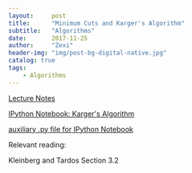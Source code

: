 ```yaml
---
layout:     post
title:      "Minimum Cuts and Karger's Algorithm"
subtitle:   "Algorithms"
date:       2017-11-25
author:     "Zexi"
header-img: "img/post-bg-digital-native.jpg"
catalog: true
tags:
    - Algorithms
---
```


[Lecture Notes](https://zexihan.com/blog/docs/algorithms/CS161Lecture15.pdf)

[IPython Notebook: Karger's Algorithm](https://zexihan.com/blog/docs/algorithms/lecture16_karger.html)

[auxiliary .py file for IPython Notebook](https://zexihan.com/blog/docs/algorithms/graphStuff3.py)

Relevant reading:

Kleinberg and Tardos Section 3.2